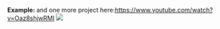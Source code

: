 <b>Example: </b> 
and one more project here:https://www.youtube.com/watch?v=Oaz8shjwRMI
<image src="https://github.com/diha-o/simple_animation/blob/master/ezgif.com-video-to-gif.gif"></image>
